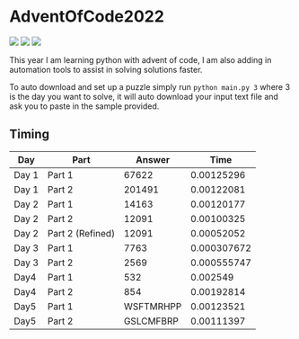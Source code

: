# AdventOfCode2022

![](https://img.shields.io/badge/day%20📅-4-blue)
![](https://img.shields.io/badge/stars%20⭐-6-yellow)
![](https://img.shields.io/badge/days%20completed-3-red)

This year I am learning python with advent of code, I am also adding in automation tools to assist in solving solutions 
faster.

To auto download and set up a puzzle simply run `python main.py 3` where 3 is the day you want to solve, it will auto 
download your input text file and ask you to paste in the sample provided.

## Timing
| Day   | Part             | Answer    |        Time |
|-------|------------------|-----------|-------------|
| Day 1 | Part 1           | 67622     | 0.00125296  |
| Day 1 | Part 2           | 201491    | 0.00122081  |
| Day 2 | Part 1           | 14163     | 0.00120177  |
| Day 2 | Part 2           | 12091     | 0.00100325  |
| Day 2 | Part 2 (Refined) | 12091     | 0.00052052  |
| Day 3 | Part 1           | 7763      | 0.000307672 |
| Day 3 | Part 2           | 2569      | 0.000555747 |
| Day4  | Part 1           | 532       | 0.002549    |
| Day4  | Part 2           | 854       | 0.00192814  |
| Day5  | Part 1           | WSFTMRHPP | 0.00123521  |
| Day5  | Part 2           | GSLCMFBRP | 0.00111397  |